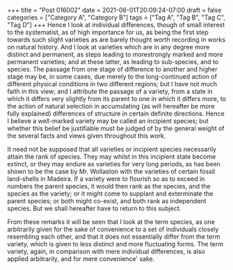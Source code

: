 +++
title = "Post 016002"
date = 2021-06-01T20:09:24-07:00
draft = false
categories = ["Category A", "Category B"]
tags = ["Tag A", "Tag B", "Tag C", "Tag D"]
+++
Hence I look at individual differences, though of small interest to the systematist, as of high importance for us, as being the first step towards such slight varieties as are barely thought worth recording in works on natural history. And I look at varieties which are in any degree more distinct and permanent, as steps leading to morestrongly marked and more permanent varieties; and at these latter, as leading to sub-species, and to species. The passage from one stage of difference to another and higher stage may be, in some cases, due merely to the long-continued action of different physical conditions in two different regions; but I have not much faith in this view; and I attribute the passage of a variety, from a state in which it differs very slightly from its parent to one in which it differs more, to the action of natural selection in accumulating (as will hereafter be more fully explained) differences of structure in certain definite directions. Hence I believe a well-marked variety may be called an incipient species; but whether this belief be justifiable must be judged of by the general weight of the several facts and views given throughout this work.

It need not be supposed that all varieties or incipient species necessarily attain the rank of species. They may whilst in this incipient state become extinct, or they may endure as varieties for very long periods, as has been shown to be the case by Mr. Wollaston with the varieties of certain fossil land-shells in Madeira. If a variety were to flourish so as to exceed in numbers the parent species, it would then rank as the species, and the species as the variety; or it might come to supplant and exterminate the parent species; or both might co-exist, and both rank as independent species. But we shall hereafter have to return to this subject.

From these remarks it will be seen that I look at the term species, as one arbitrarily given for the sake of convenience to a set of individuals closely resembling each other, and that it does not essentially differ from the term variety, which is given to less distinct and more fluctuating forms. The term variety, again, in comparison with mere individual differences, is also applied arbitrarily, and for mere convenience' sake.
